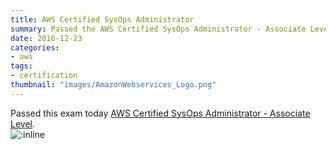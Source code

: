 ```yaml
---
title: AWS Certified SysOps Administrator
summary: Passed the AWS Certified SysOps Administrator - Associate Level exam today.
date: 2016-12-23
categories:
- aws
tags:
- certification
thumbnail: "images/AmazonWebservices_Logo.png"
---
```


Passed this exam today [AWS Certified SysOps Administrator - Associate Level](https://aws.amazon.com/certification/certified-sysops-admin-associate/).
<br>
![:inline](/images/aws_asoa_5917.png)
